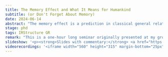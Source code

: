 ```yaml
---
title: The Memory Effect and What It Means for Humankind
subtitle: (or Don't Forget About Memory)
date: 2024-06-14
abstract: "The memory effect is a prediction in classical general relativity that consists of the fact that, upon the passage of a gravitational wave, a pair of nearby inertial detectors will be permanently displaced. In this seminar, I will review the basic ideas behind the linear memory effect and discuss how it is connected to other infrared aspects of general relativity, such as Weinberg’s soft graviton theorem and the Bondi–Metzner–Sachs group."
stage: phd
tags: IRStructure GR
remark: "This is a one-hour long seminar originally presented at my group's journal club and at the <a href='https://www.ictp-saifr.org/astrocosmomeeting/' target='_blank'>São Paulo Research Group meetings in Astro & Cosmo</a>."
slideshow: '<p><strong>Slides with commentary:</strong> <a href="https://alves-nickolas.github.io/seminars/The_Memory_Effect_and_What_it_Means_for_Humankind__With_Notes.pdf" target="_blank">click here</a></p>'
videorecordings: '<iframe width="560" height="315" margin-bottom="25px" src="https://www.youtube.com/embed/JuVKy9LvGYA?si=m55vKF98Pnv1eLqM&amp;start=88" title="YouTube video player" frameborder="0" allow="accelerometer; autoplay; clipboard-write; encrypted-media; gyroscope; picture-in-picture; web-share" referrerpolicy="strict-origin-when-cross-origin" allowfullscreen></iframe>'
---
```

